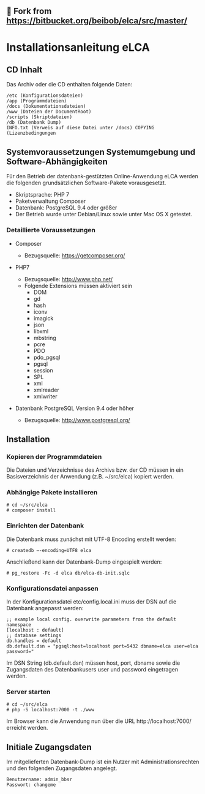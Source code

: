 ## 🚧 Fork from https://bitbucket.org/beibob/elca/src/master/

# Installationsanleitung eLCA
## CD Inhalt
Das Archiv oder die CD enthalten folgende Daten:

```
/etc (Konfigurationsdateien)
/app (Programmdateien)
/docs (Dokumentationsdateien)
/www (Dateien der DocumentRoot)
/scripts (Skriptdateien)
/db (Datenbank Dump)
INFO.txt (Verweis auf diese Datei unter /docs) COPYING (Lizenzbedingungen
```

## Systemvoraussetzungen Systemumgebung und Software-Abhängigkeiten
Für den Betrieb der datenbank-gestützten Online-Anwendung eLCA werden die folgenden grundsätzlichen Software-Pakete vorausgesetzt.

- Skriptsprache: PHP 7
- Paketverwaltung Composer
- Datenbank: PostgreSQL 9.4 oder größer
- Der Betrieb wurde unter Debian/Linux sowie unter Mac OS X getestet.

### Detaillierte Voraussetzungen

* Composer
  * Bezugsquelle: https://getcomposer.org/
* PHP7
  * Bezugsquelle: http://www.php.net/
  * Folgende Extensions müssen aktiviert sein
    * DOM
    * gd
    * hash
    * iconv
    * imagick 
    * json
    * libxml
    * mbstring 
    * pcre
    * PDO
    * pdo_pgsql 
    * pgsql
    * session
    * SPL
    * xml
    * xmlreader
    * xmlwriter

* Datenbank PostgreSQL Version 9.4 oder höher
  * Bezugsquelle: http://www.postgresql.org/

## Installation
### Kopieren der Programmdateien
Die Dateien und Verzeichnisse des Archivs bzw. der CD müssen in ein Basisverzeichnis der Anwendung (z.B. ~/src/elca) kopiert werden.

### Abhängige Pakete installieren

    # cd ~/src/elca
    # composer install

### Einrichten der Datenbank
Die Datenbank muss zunächst mit UTF-8 Encoding erstellt werden:

    # createdb –-encoding=UTF8 elca

Anschließend kann der Datenbank-Dump eingespielt werden:

    # pg_restore -Fc -d elca db/elca-db-init.sqlc

### Konfigurationsdatei anpassen
In der Konfigurationsdatei etc/config.local.ini muss der DSN auf die Datenbank angepasst werden:

    ;; example local config. overwrite parameters from the default namespace
    [localhost : default]
    ;; database settings
    db.handles = default
    db.default.dsn = "pgsql:host=localhost port=5432 dbname=elca user=elca password="

Im DSN String (db.default.dsn) müssen host, port, dbname sowie die Zugangsdaten des Datenbankusers user und password eingetragen werden.

### Server starten

    # cd ~/src/elca
    # php -S localhost:7000 -t ./www

Im Browser kann die Anwendung nun über die URL http://localhost:7000/ erreicht werden.

## Initiale Zugangsdaten
Im mitgelieferten Datenbank-Dump ist ein Nutzer mit Administrationsrechten und den folgenden Zugangsdaten angelegt.

    Benutzername: admin_bbsr
    Passwort: changeme
    
    
